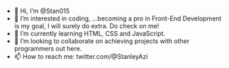 - 👋 Hi, I’m @Stan015
- 👀 I’m interested in coding, ...becoming a pro in Front-End Development is my goal, I will surely do extra. Do check on me!
- 🌱 I’m currently learning HTML, CSS and JavaScript.
- 💞️ I’m looking to collaborate on achieving projects with other programmers out here.
- 📫 How to reach me: twitter.com/@StanleyAzi

<!---
Stan015/Stan015 is a ✨ special ✨ repository because its `README.md` (this file) appears on your GitHub profile.
You can click the Preview link to take a look at your changes.
--->
